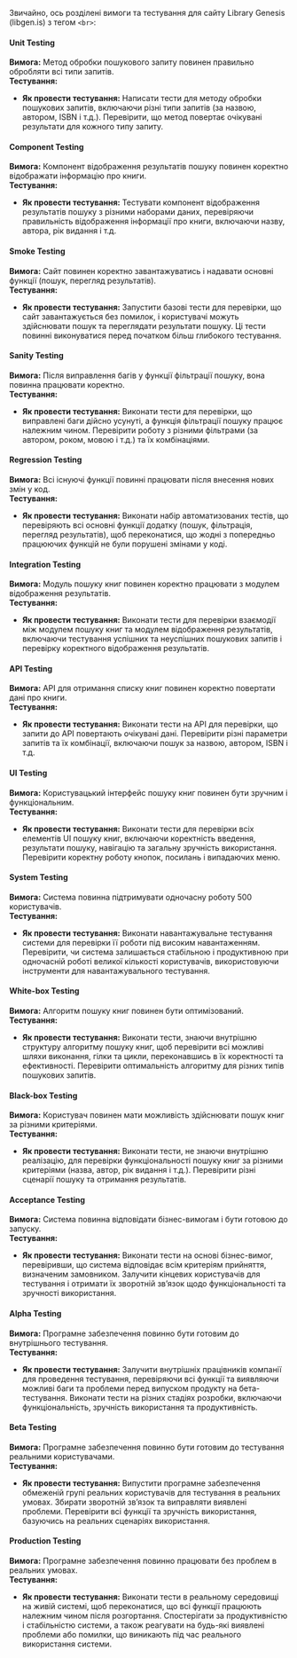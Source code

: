 Звичайно, ось розділені вимоги та тестування для сайту Library Genesis (libgen.is) з тегом `<br>`:

#### Unit Testing

**Вимога:** Метод обробки пошукового запиту повинен правильно обробляти всі типи запитів.<br>
**Тестування:**<br>
- **Як провести тестування:** Написати тести для методу обробки пошукових запитів, включаючи різні типи запитів (за назвою, автором, ISBN і т.д.). Перевірити, що метод повертає очікувані результати для кожного типу запиту.<br>

#### Component Testing

**Вимога:** Компонент відображення результатів пошуку повинен коректно відображати інформацію про книги.<br>
**Тестування:**<br>
- **Як провести тестування:** Тестувати компонент відображення результатів пошуку з різними наборами даних, перевіряючи правильність відображення інформації про книги, включаючи назву, автора, рік видання і т.д.<br>

#### Smoke Testing

**Вимога:** Сайт повинен коректно завантажуватись і надавати основні функції (пошук, перегляд результатів).<br>
**Тестування:**<br>
- **Як провести тестування:** Запустити базові тести для перевірки, що сайт завантажується без помилок, і користувачі можуть здійснювати пошук та переглядати результати пошуку. Ці тести повинні виконуватися перед початком більш глибокого тестування.<br>

#### Sanity Testing

**Вимога:** Після виправлення багів у функції фільтрації пошуку, вона повинна працювати коректно.<br>
**Тестування:**<br>
- **Як провести тестування:** Виконати тести для перевірки, що виправлені баги дійсно усунуті, а функція фільтрації пошуку працює належним чином. Перевірити роботу з різними фільтрами (за автором, роком, мовою і т.д.) та їх комбінаціями.<br>

#### Regression Testing

**Вимога:** Всі існуючі функції повинні працювати після внесення нових змін у код.<br>
**Тестування:**<br>
- **Як провести тестування:** Виконати набір автоматизованих тестів, що перевіряють всі основні функції додатку (пошук, фільтрація, перегляд результатів), щоб переконатися, що жодні з попередньо працюючих функцій не були порушені змінами у коді.<br>

#### Integration Testing

**Вимога:** Модуль пошуку книг повинен коректно працювати з модулем відображення результатів.<br>
**Тестування:**<br>
- **Як провести тестування:** Виконати тести для перевірки взаємодії між модулем пошуку книг та модулем відображення результатів, включаючи тестування успішних та неуспішних пошукових запитів і перевірку коректного відображення результатів.<br>

#### API Testing

**Вимога:** API для отримання списку книг повинен коректно повертати дані про книги.<br>
**Тестування:**<br>
- **Як провести тестування:** Виконати тести на API для перевірки, що запити до API повертають очікувані дані. Перевірити різні параметри запитів та їх комбінації, включаючи пошук за назвою, автором, ISBN і т.д.<br>

#### UI Testing

**Вимога:** Користувацький інтерфейс пошуку книг повинен бути зручним і функціональним.<br>
**Тестування:**<br>
- **Як провести тестування:** Виконати тести для перевірки всіх елементів UI пошуку книг, включаючи коректність введення, результати пошуку, навігацію та загальну зручність використання. Перевірити коректну роботу кнопок, посилань і випадаючих меню.<br>

#### System Testing

**Вимога:** Система повинна підтримувати одночасну роботу 500 користувачів.<br>
**Тестування:**<br>
- **Як провести тестування:** Виконати навантажувальне тестування системи для перевірки її роботи під високим навантаженням. Перевірити, чи система залишається стабільною і продуктивною при одночасній роботі великої кількості користувачів, використовуючи інструменти для навантажувального тестування.<br>

#### White-box Testing

**Вимога:** Алгоритм пошуку книг повинен бути оптимізований.<br>
**Тестування:**<br>
- **Як провести тестування:** Виконати тести, знаючи внутрішню структуру алгоритму пошуку книг, щоб перевірити всі можливі шляхи виконання, гілки та цикли, переконавшись в їх коректності та ефективності. Перевірити оптимальність алгоритму для різних типів пошукових запитів.<br>

#### Black-box Testing

**Вимога:** Користувач повинен мати можливість здійснювати пошук книг за різними критеріями.<br>
**Тестування:**<br>
- **Як провести тестування:** Виконати тести, не знаючи внутрішню реалізацію, для перевірки функціональності пошуку книг за різними критеріями (назва, автор, рік видання і т.д.). Перевірити різні сценарії пошуку та отримання результатів.<br>

#### Acceptance Testing

**Вимога:** Система повинна відповідати бізнес-вимогам і бути готовою до запуску.<br>
**Тестування:**<br>
- **Як провести тестування:** Виконати тести на основі бізнес-вимог, перевіривши, що система відповідає всім критеріям прийняття, визначеним замовником. Залучити кінцевих користувачів для тестування і отримати їх зворотній зв’язок щодо функціональності та зручності використання.<br>

#### Alpha Testing

**Вимога:** Програмне забезпечення повинно бути готовим до внутрішнього тестування.<br>
**Тестування:**<br>
- **Як провести тестування:** Залучити внутрішніх працівників компанії для проведення тестування, перевіряючи всі функції та виявляючи можливі баги та проблеми перед випуском продукту на бета-тестування. Виконати тести на різних стадіях розробки, включаючи функціональність, зручність використання та продуктивність.<br>

#### Beta Testing

**Вимога:** Програмне забезпечення повинно бути готовим до тестування реальними користувачами.<br>
**Тестування:**<br>
- **Як провести тестування:** Випустити програмне забезпечення обмеженій групі реальних користувачів для тестування в реальних умовах. Збирати зворотній зв’язок та виправляти виявлені проблеми. Перевірити всі функції та зручність використання, базуючись на реальних сценаріях використання.<br>

#### Production Testing

**Вимога:** Програмне забезпечення повинно працювати без проблем в реальних умовах.<br>
**Тестування:**<br>
- **Як провести тестування:** Виконати тести в реальному середовищі на живій системі, щоб переконатися, що всі функції працюють належним чином після розгортання. Спостерігати за продуктивністю і стабільністю системи, а також реагувати на будь-які виявлені проблеми або помилки, що виникають під час реального використання системи.<br>

